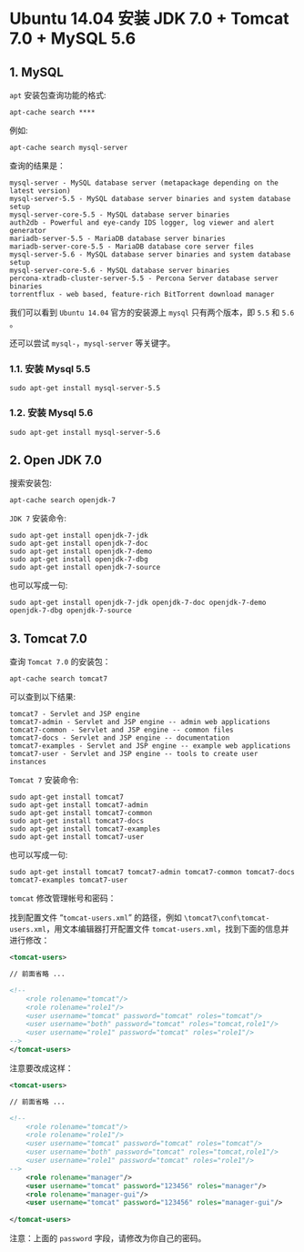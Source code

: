 
# Ubuntu 14.04 安装 JDK 7.0 + Tomcat 7.0 + MySQL 5.6

## 1. MySQL

`apt` 安装包查询功能的格式:

```shell
apt-cache search ****
```

例如:

```shell
apt-cache search mysql-server
```

查询的结果是：

```shell
mysql-server - MySQL database server (metapackage depending on the latest version)
mysql-server-5.5 - MySQL database server binaries and system database setup
mysql-server-core-5.5 - MySQL database server binaries
auth2db - Powerful and eye-candy IDS logger, log viewer and alert generator
mariadb-server-5.5 - MariaDB database server binaries
mariadb-server-core-5.5 - MariaDB database core server files
mysql-server-5.6 - MySQL database server binaries and system database setup
mysql-server-core-5.6 - MySQL database server binaries
percona-xtradb-cluster-server-5.5 - Percona Server database server binaries
torrentflux - web based, feature-rich BitTorrent download manager
```

我们可以看到 `Ubuntu 14.04` 官方的安装源上 `mysql` 只有两个版本，即 `5.5` 和 `5.6` 。

还可以尝试 `mysql-`，`mysql-server` 等关键字。

### 1.1. 安装 Mysql 5.5

```shell
sudo apt-get install mysql-server-5.5
```

### 1.2. 安装 Mysql 5.6

```shell
sudo apt-get install mysql-server-5.6
```

## 2. Open JDK 7.0

搜索安装包:

```shell
apt-cache search openjdk-7
```

`JDK 7` 安装命令:

```shell
sudo apt-get install openjdk-7-jdk
sudo apt-get install openjdk-7-doc
sudo apt-get install openjdk-7-demo
sudo apt-get install openjdk-7-dbg
sudo apt-get install openjdk-7-source
```

也可以写成一句:

```shell
sudo apt-get install openjdk-7-jdk openjdk-7-doc openjdk-7-demo openjdk-7-dbg openjdk-7-source
```

## 3. Tomcat 7.0

查询 `Tomcat 7.0` 的安装包：

```shell
apt-cache search tomcat7
```

可以查到以下结果:

```shell
tomcat7 - Servlet and JSP engine
tomcat7-admin - Servlet and JSP engine -- admin web applications
tomcat7-common - Servlet and JSP engine -- common files
tomcat7-docs - Servlet and JSP engine -- documentation
tomcat7-examples - Servlet and JSP engine -- example web applications
tomcat7-user - Servlet and JSP engine -- tools to create user instances
```

`Tomcat 7` 安装命令:

```shell
sudo apt-get install tomcat7
sudo apt-get install tomcat7-admin
sudo apt-get install tomcat7-common
sudo apt-get install tomcat7-docs
sudo apt-get install tomcat7-examples
sudo apt-get install tomcat7-user
```

也可以写成一句:

```shell
sudo apt-get install tomcat7 tomcat7-admin tomcat7-common tomcat7-docs tomcat7-examples tomcat7-user
```

`tomcat` 修改管理帐号和密码：

找到配置文件 “`tomcat-users.xml`” 的路径，例如 `\tomcat7\conf\tomcat-users.xml`，用文本编辑器打开配置文件 `tomcat-users.xml`，找到下面的信息并进行修改：

```xml
<tomcat-users>

// 前面省略 ...

<!--
    <role rolename="tomcat"/>
    <role rolename="role1"/> 
    <user username="tomcat" password="tomcat" roles="tomcat"/>
    <user username="both" password="tomcat" roles="tomcat,role1"/>
    <user username="role1" password="tomcat" roles="role1"/>
-->
</tomcat-users>
```

注意要改成这样：

```xml
<tomcat-users>

// 前面省略 ...

<!--
    <role rolename="tomcat"/>
    <role rolename="role1"/> 
    <user username="tomcat" password="tomcat" roles="tomcat"/>
    <user username="both" password="tomcat" roles="tomcat,role1"/>
    <user username="role1" password="tomcat" roles="role1"/>
-->
    <role rolename="manager"/>
    <user username="tomcat" password="123456" roles="manager"/>
    <role rolename="manager-gui"/>
    <user username="tomcat" password="123456" roles="manager-gui"/>
    
</tomcat-users>
```

注意：上面的 `password` 字段，请修改为你自己的密码。
